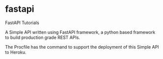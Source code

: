 # fastapi
FastAPI Tutorials

A Simple API written using FastAPI framework, a python based framework to build production grade REST APIs.

The Procfile has the command to support the deployment of this Simple API to Heroku.
